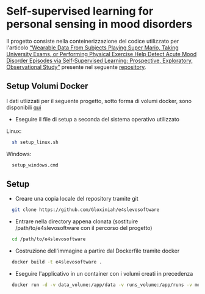 # Self-supervised learning for personal sensing in mood disorders

Il progetto consiste nella conteinerizzazione del codice utilizzato per l'articolo [“Wearable Data From Subjects Playing Super Mario, Taking University Exams, or Performing Physical Exercise Help Detect Acute Mood Disorder Episodes via Self‑Supervised Learning: Prospective, Exploratory, Observational Study”](https://mhealth.jmir.org/2024/1/e55094) presente nel seguente [repository](https://github.com/april-tools/e4selflearning).



## Setup Volumi Docker

I dati utlizzati per il seguente progetto, sotto forma di volumi docker, sono disponibili [qui](https://unibari-my.sharepoint.com/:u:/g/personal/n_dalessandro9_studenti_uniba_it/EXizrflbzhxBlpMoFTb6usYBGryGbdnTTrdph0M1Tz_SOw?e=LB1AV4)

- Eseguire il file di setup a seconda del sistema operativo utilizzato

Linux:

```bash
  sh setup_linux.sh
  ```

Windows:

```bash
  setup_windows.cmd
  ```


## Setup 

- Creare una copia locale del repository tramite git

```bash
  git clone https://github.com/Gloxiniah/e4slevosoftware
  ```

- Entrare nella directory appena clonata (sostituire /path/to/e4slevosoftware con il percorso del progetto)

```bash
  cd /path/to/e4slevosoftware
  ```

- Costruzione dell'immagine a partire dal Dockerfile tramite docker

```bash
  docker build -t e4slevosoftware .
  ```

- Eseguire l'applicativo in un container con i volumi creati in precedenza

```bash
  docker run -d -v data_volume:/app/data -v runs_volume:/app/runs -v models_volume:/app/models --name e4slcontainer e4slevosoftware
  ```







